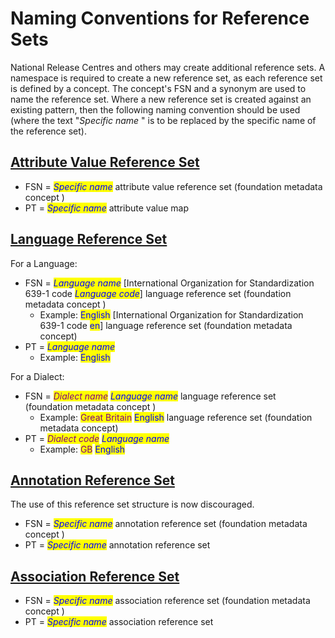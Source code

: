# Naming Conventions for Reference Sets

National Release Centres and others may create additional reference sets. A namespace is required to create a new reference set, as each reference set is defined by a concept. The concept's FSN and a synonym are used to name the reference set. Where a new reference set is created against an existing pattern, then the following naming convention should be used (where the text "_Specific name_ " is to be replaced by the specific name of the reference set).

## [Attribute Value Reference Set](../../5-reference-set-release-files-specification/5.2-reference-set-types/5.2.1-content-reference-sets/5.2.1.3-attribute-value-reference-set/5.2.1.3-attribute-value-reference-set.md)

* FSN = _<mark style="color:blue;">Specific name</mark>_ attribute value reference set (foundation metadata concept )
* PT = _<mark style="color:blue;">Specific name</mark>_ attribute value map

## [Language Reference Set](../../reference-set-release-file-specification/5.2-reference-set-types/5.2.2.1-language-reference-set.md)

For a Language:

* FSN = _<mark style="color:blue;">Language name</mark>_ \[International Organization for Standardization 639-1 code _<mark style="color:blue;">Language code</mark>_] language reference set (foundation metadata concept )
  * Example: <mark style="color:blue;">English</mark> \[International Organization for Standardization 639-1 code <mark style="color:blue;">en</mark>] language reference set (foundation metadata concept)
* PT = _<mark style="color:blue;">Language name</mark>_
  * Example: <mark style="color:blue;">English</mark>

For a Dialect:

* FSN = _<mark style="color:purple;">Dialect name</mark>_ _<mark style="color:blue;">Language name</mark>_ language reference set (foundation metadata concept )
  * Example: <mark style="color:purple;">Great Britain</mark> <mark style="color:blue;">English</mark> language reference set (foundation metadata concept)
* PT = _<mark style="color:purple;">Dialect code</mark>_ _<mark style="color:blue;">Language name</mark>_
  * Example: <mark style="color:purple;">GB</mark> <mark style="color:blue;">English</mark>

## [Annotation Reference Set](<../5.2 reference-set-types/5.2.1 content-reference-sets/5.2.1.6-deprecated-annotation-reference-set.md>)

The use of this reference set structure is now discouraged.

* FSN = _<mark style="color:blue;">Specific name</mark>_ annotation reference set (foundation metadata concept )
* PT = _<mark style="color:blue;">Specific name</mark>_ annotation reference set

## [Association Reference Set](../../5-reference-set-release-files-specification/5.2-reference-set-types/5.2.1-content-reference-sets/5.2.1.4-association-reference-set/)

* FSN = _<mark style="color:blue;">Specific name</mark>_ association reference set (foundation metadata concept )
* PT = _<mark style="color:blue;">Specific name</mark>_ association reference set

